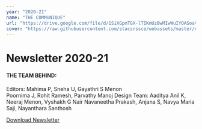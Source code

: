 ```yaml
---
year: "2020-21"
name: "THE COMMUNIQUE"
url: "https://drive.google.com/file/d/1SiXGpmTGX-lTIKmUzBwMIwWuIYOASoaV/view?usp=sharing"
cover: "https://raw.githubusercontent.com/stacsnssce/webassets/master/newsletter/communique20-21-1.png"
---
```

# Newsletter 2020-21


#### THE TEAM BEHIND:

Editors: Mahima P, Sneha U, Gayathri S Menon  
Poornima J, Rohit Ramesh, Parvathy Manoj 
Design Team: Aaditya Anil K, Neeraj Menon, Vyshakh G Nair
Navaneetha Prakash, Anjana S, Navya Maria Saji, Nayanthara Santhosh

[Download Newsletter](http://nssce.ac.in/advanced/backend/web/uploads/Newsletter-cse-2019-201623338246.pdf)
